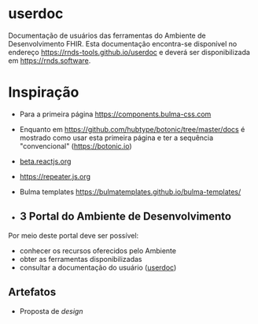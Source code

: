 # userdoc

Documentação de usuários das ferramentas do Ambiente de Desenvolvimento FHIR. Esta documentação encontra-se
disponível no endereço https://rnds-tools.github.io/userdoc e
deverá ser disponibilizada em https://rnds.software.

# Inspiração

- Para a primeira página https://components.bulma-css.com
- Enquanto em https://github.com/hubtype/botonic/tree/master/docs é mostrado como usar esta primeira página e ter a sequência "convencional" (https://botonic.io)
- [beta.reactjs.org](https://beta.reactjs.org/)
- https://repeater.js.org
- Bulma templates https://bulmatemplates.github.io/bulma-templates/

- ## 3 Portal do Ambiente de Desenvolvimento

Por meio deste portal deve ser possível:

- conhecer os recursos oferecidos pelo Ambiente
- obter as ferramentas disponibilizadas
- consultar a documentação do usuário ([userdoc](https://github.com/rnds-tools/userdoc))

## Artefatos

- Proposta de _design_
